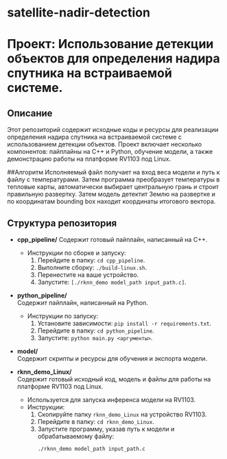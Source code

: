 # satellite-nadir-detection

# Проект: Использование детекции объектов для определения надира спутника на встраиваемой системе.

## Описание
Этот репозиторий содержит исходные коды и ресурсы для реализации определения надира спутника на встраиваемой системе c использованием детекции объектов.
Проект включает несколько компонентов: пайплайны на C++ и Python, обучение модели, а также демонстрацию работы на платформе RV1103 под Linux.

##Алгоритм
Исполняемый файл получает на вход веса модели и путь к файлу с температурами. Затем программа преобразует температуры в тепловые карты, автоматически выбирает центральную грань и строит правильную развертку. Затем модель детектит Землю на развертке и по координатам bounding box находит координаты итогового вектора.

## Структура репозитория

- **cpp_pipeline/**
  Содержит готовый пайплайн, написанный на C++.
  - Инструкции по сборке и запуску: 
    1. Перейдите в папку: `cd cpp_pipeline`.  
    2. Выполните сборку: `./build-linux.sh`.  
    3. Перенестите на ваше устройство.
    4. Запустите: `[./rknn_demo model_path input_path.c]`.

- **python_pipeline/**  
  Содержит пайплайн, написанный на Python.  
  - Инструкции по запуску:  
    1. Установите зависимости: `pip install -r requirements.txt`.  
    2. Перейдите в папку: `cd python_pipeline`.  
    3. Запустите: `python main.py <аргументы>`.

- **model/**  
  Содержит скрипты и ресурсы для обучения и экспорта модели.  

- **rknn_demo_Linux/**  
  Содержит готовый исходный код, модель и файлы для работы на платформе RV1103 под Linux.  
  - Используется для запуска инференса модели на RV1103.
  - Инструкции:  
    1. Скопируйте папку `rknn_demo_Linux` на устройство RV1103.  
    2. Перейдите в папку: `cd rknn_demo_Linux`.  
    3. Запустите программу, указав путь к модели и обрабатываемому файлу:  
       ```bash
       ./rknn_demo model_path input_path.c
